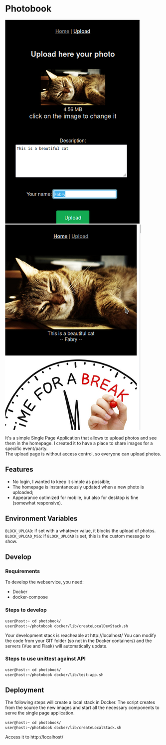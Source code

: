 # Photobook

![upload page](https://github.com/fabrizio2210/photobook/blob/main/img/Screenshot_upload.png?raw=true)
![home page](https://github.com/fabrizio2210/photobook/blob/main/img/Screenshot_homepage.png?raw=true)

It's a simple Single Page Application that allows to upload photos and see them in the homepage.
I created it to have a place to share images for a specific event/party.  
The upload page is without access control, so everyone can upload photos.

## Features

- No login, I wanted to keep it simple as possible;
- The homepage is instantaneously updated when a new photo is uploaded;
- Appearance optimized for mobile, but also for desktop is fine (somewhat responsive).

## Environment Variables

`BLOCK_UPLOAD`: if set with a whatever value, it blocks the upload of photos.
`BLOCK_UPLOAD_MSG`: if `BLOCK_UPLOAD` is set, this is the custom message to show.

## Develop

### Requirements

To develop the webservice, you need:
- Docker
- docker-compose

### Steps to develop

```
user@host:~ cd photobook/
user@host:~/photobook docker/lib/createLocalDevStack.sh
```

Your development stack is reacheable at http://localhost/
You can modify the code from your GIT folder (so not in the Docker containers) and the servers (Vue and Flask) will automatically update.


### Steps to use unittest against API

```
user@host:~ cd photobook/
user@host:~/photobook docker/lib/test-app.sh
```

## Deployment

The following steps will create a local stack in Docker. The script creates from the source the new images and start all the necessary components to serve the single page application.
```
user@host:~ cd photobook/
user@host:~/photobook docker/lib/createLocalStack.sh
```
Access it to http://localhost/

